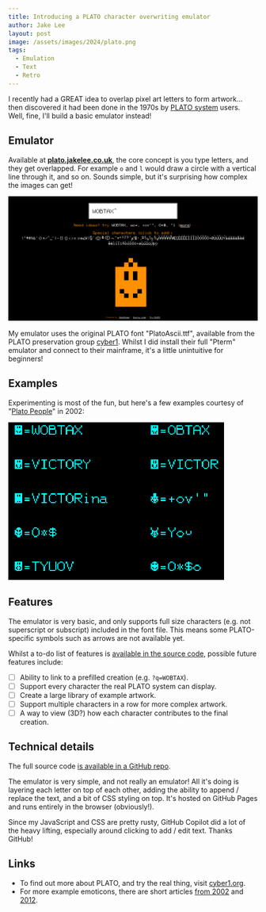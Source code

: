 ```yaml
---
title: Introducing a PLATO character overwriting emulator
author: Jake Lee
layout: post
image: /assets/images/2024/plato.png
tags:
  - Emulation
  - Text
  - Retro
---
```


I recently had a GREAT idea to overlap pixel art letters to form artwork... then discovered it had been done in the 1970s by [PLATO system](<https://en.wikipedia.org/wiki/PLATO_(computer_system)>) users. Well, fine, I'll build a basic emulator instead!

## Emulator

Available at **[plato.jakelee.co.uk](https://plato.jakelee.co.uk/)**, the core concept is you type letters, and they get overlapped. For example `o` and `l` would draw a circle with a vertical line through it, and so on. Sounds simple, but it's surprising how complex the images can get!

[![](/assets/images/2024/plato.png)](https://plato.jakelee.co.uk)

My emulator uses the original PLATO font "PlatoAscii.ttf", available from the PLATO preservation group [cyber1](https://www.cyber1.org/keyboard.asp). Whilst I did install their full "Pterm" emulator and connect to their mainframe, it's a little unintuitive for beginners!

## Examples

Experimenting is most of the fun, but here's a few examples courtesy of "[Plato People](http://www.platopeople.com/emoticons.html)" in 2002:

[![](/assets/images/2024/plato-examples.gif)](/assets/images/2024/plato-examples.gif)

## Features

The emulator is very basic, and only supports full size characters (e.g. not superscript or subscript) included in the font file. This means some PLATO-specific symbols such as arrows are not available yet.

Whilst a to-do list of features is [available in the source code](https://github.com/jakesteam/PLATO-overwrite-emulator/?tab=readme-ov-file#capabilities), possible future features include:

- [ ] Ability to link to a prefilled creation (e.g. `?q=WOBTAX`).
- [ ] Support every character the real PLATO system can display.
- [ ] Create a large library of example artwork.
- [ ] Support multiple characters in a row for more complex artwork.
- [ ] A way to view (3D?) how each character contributes to the final creation.

## Technical details

The full source code [is available in a GitHub repo](https://github.com/jakesteam/PLATO-overwrite-emulator/).

The emulator is very simple, and not really an emulator! All it's doing is layering each letter on top of each other, adding the ability to append / replace the text, and a bit of CSS styling on top. It's hosted on GitHub Pages and runs entirely in the browser (obviously!).

Since my JavaScript and CSS are pretty rusty, GitHub Copilot did a lot of the heavy lifting, especially around clicking to add / edit text. Thanks GitHub!

## Links

- To find out more about PLATO, and try the real thing, visit [cyber1.org](https://cyber1.org/).
- For more example emoticons, there are short articles [from 2002](http://www.platopeople.com/emoticons.html) and [2012](http://www.platohistory.org/blog/2012/09/plato-emoticons-revisited.html).

